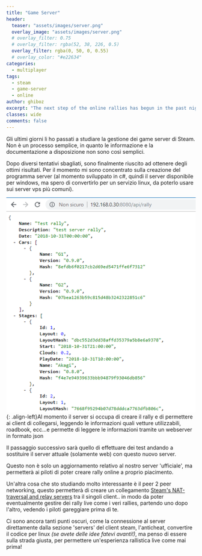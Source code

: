 ```yaml
---
title: "Game Server"
header:
  teaser: "assets/images/server.png"
  overlay_image: "assets/images/server.png"
  # overlay_filter: 0.75
  # overlay_filter: rgba(52, 38, 226, 0.5)
  overlay_filter: rgba(0, 50, 0, 0.55)
  # overlay_color: "#e22634"
categories:
  - multiplayer
tags:
  - steam
  - game-server
  - online
author: ghiboz
excerpt: "The next step of the online rallies has begun in the past nights"
classes: wide
comments: false
---
```


Gli ultimi giorni li ho passati a studiare la gestione dei game server di Steam.
Non è un processo semplice, in quanto le informazione e la documentazione a disposizione non sono
così semplici.

Dopo diversi tentativi sbagliati, sono finalmente riuscito ad ottenere degli ottimi risultati.
Per il momento mi sono concentrato sulla creazione del programma server (al momento sviluppato in
c#, quindi il server disponibile per windows, ma spero di convertirlo per un servizio linux, da
poterlo usare sui server vps più comuni).

![webserver](/assets/images/webserver.png){: .align-left}Al momento il server si occupa di creare il rally e di permettere ai client di collegarsi, leggendo
le informazioni quali vetture utilizzabili, roadbook, ecc...e permette di leggere le informazioni
tramite un webserver in formato json

Il passaggio successivo sarà quello di effettuare dei test andando a sostituire il server attuale
(solamente web) con questo nuovo server.

Questo non è solo un aggiornamento relativo al nostro server 'ufficiale', ma permetterà ai piloti
di poter creare rally online a proprio piacimento.

Un'altra cosa che sto studiando molto interessante è il peer 2 peer networking, questo permetterà di
creare un collegamento [Steam's NAT-traversal and relay servers](https://partner.steamgames.com/doc/features/multiplayer/networking) tra il singoli client.. in modo
da poter eventualmente gestire dei rally live come i veri rallies, partendo uno dopo l'altro, vedendo
i piloti gareggiare prima di te.

Ci sono ancora tanti punti oscuri, come la connessione al server direttamente dalla sezione 'servers'
del client steam, l'anticheat, convertire il codice per linux _(se avete delle idee fatevi avanti!)_,
ma penso di essere sulla strada giusta, per permettere un'esperienza rallistica live come mai prima!
